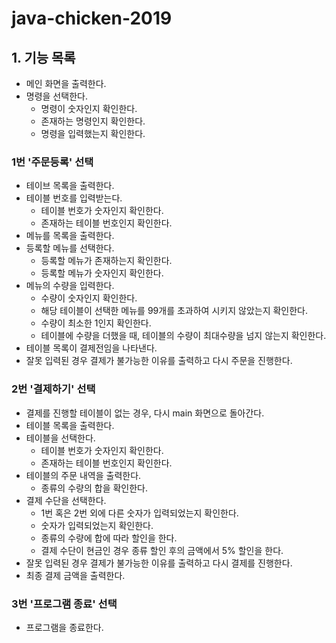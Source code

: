 # java-chicken-2019

## 1. 기능 목록
- 메인 화면을 출력한다.
- 명령을 선택한다.
	- 명령이 숫자인지 확인한다.
	- 존재하는 명령인지 확인한다.
	- 명령을 입력했는지 확인한다.

### 1번 '주문등록' 선택
- 테이브 목록을 출력한다.
- 테이블 번호를 입력받는다.
	- 테이블 번호가 숫자인지 확인한다.
	- 존재하는 테이블 번호인지 확인한다.
- 메뉴를 목록을 출력한다.
- 등록할 메뉴를 선택한다.
	- 등록할  메뉴가 존재하는지 확인한다.
	- 등록할 메뉴가 숫자인지 확인한다.
- 메뉴의 수량을 입력한다.
	- 수량이 숫자인지 확인한다.
	- 해당 테이블이 선택한 메뉴를 99개를 초과하여 시키지 않았는지 확인한다.
	- 수량이 최소한 1인지 확인한다.
	- 테이블에 수량을 더했을 때, 테이블의 수량이 최대수량을 넘지 않는지 확인한다.
- 테이블 목록이 결제전임을 나타낸다.
- 잘못 입력된 경우 결제가 불가능한 이유를 출력하고 다시 주문을 진행한다.

### 2번 '결제하기' 선택
- 결제를 진행할 테이블이 없는 경우, 다시 main 화면으로 돌아간다.
- 테이블 목록을 출력한다.
- 테이블을 선택한다.
	- 테이블 번호가 숫자인지 확인한다.
	- 존재하는 테이블 번호인지 확인한다.
- 테이블의 주문 내역을 출력한다.
	- 종류의 수량의 합을 확인한다.
- 결제 수단을 선택한다.
	- 1번 혹은 2번 외에 다른 숫자가 입력되었는지 확인한다.
	- 숫자가 입력되었는지 확인한다.
	- 종류의 수량에 합에 따라 할인을 한다.
	- 결제 수단이 현금인 경우 종류 할인 후의 금액에서 5% 할인을 한다.
- 잘못 입력된 경우 결제가 불가능한 이유를 출력하고 다시 결제를 진행한다.
- 최종 결제 금액을 출력한다.

### 3번 '프로그램 종료' 선택
- 프로그램을 종료한다.